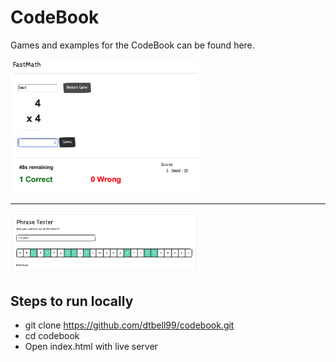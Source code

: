 # CodeBook
Games and examples for the CodeBook can be found here.

<img src="./fastmath/screenshot2.png" width="300px"/>
<hr/>
<img src="./letterphrase/screenshot2.png" width="300px"/>



## Steps to run locally
- git clone https://github.com/dtbell99/codebook.git
- cd codebook
- Open index.html with live server

